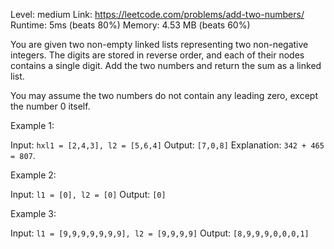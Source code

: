 Level: medium
Link: https://leetcode.com/problems/add-two-numbers/
Runtime: 5ms (beats 80%)
Memory: 4.53 MB (beats 60%)
 
You are given two non-empty linked lists representing two non-negative integers. The digits are stored in reverse order, and each of their nodes contains a single digit. Add the two numbers and return the sum as a linked list.

You may assume the two numbers do not contain any leading zero, except the number 0 itself.
 
Example 1:

Input: `hxl1 = [2,4,3], l2 = [5,6,4]`
Output: `[7,0,8]`
Explanation: `342 + 465 = 807`.

Example 2:

Input: `l1 = [0], l2 = [0]`
Output: `[0]`

Example 3:

Input: `l1 = [9,9,9,9,9,9,9], l2 = [9,9,9,9]`
Output: `[8,9,9,9,0,0,0,1]`


